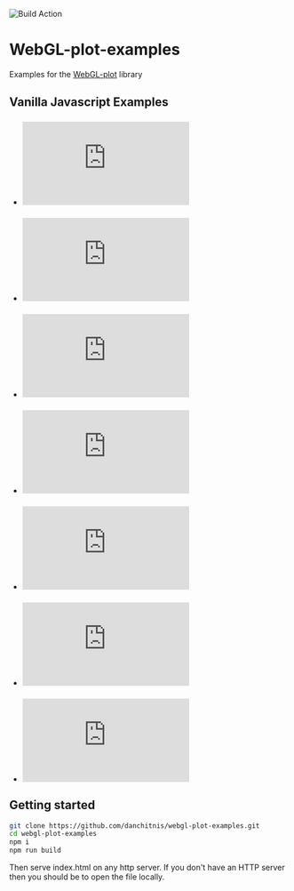 ![Build Action](https://github.com/danchitnis/webgl-plot-examples/workflows/Build/badge.svg)

# WebGL-plot-examples

Examples for the [WebGL-plot](https://github.com/danchitnis/webgl-plot) library

## Vanilla Javascript Examples

- ### ![Random Lines](https://danchitnis.github.io/webgl-plot-examples/vanilla/index.html)
- ### ![Sine wave](https://danchitnis.github.io/webgl-plot-examples/vanilla/sine.html)
- ### ![Static Lines (Zoom & Drag)](https://danchitnis.github.io/webgl-plot-examples/vanilla/static.html)
- ### ![Polar](https://danchitnis.github.io/webgl-plot-examples/vanilla/polar.html)
- ### ![Radar](https://danchitnis.github.io/webgl-plot-examples/vanilla/radar.html)
- ### ![Camera (RGB Histogram)](https://danchitnis.github.io/webgl-plot-examples/vanilla/camera.html)
- ### ![Microphone (Realtime & Spectrum)](https://danchitnis.github.io/webgl-plot-examples/vanilla/microphone.html)

## Getting started

```bash
git clone https://github.com/danchitnis/webgl-plot-examples.git
cd webgl-plot-examples
npm i
npm run build
```

Then serve index.html on any http server. If you don't have an HTTP server then you should be to open the file locally.
